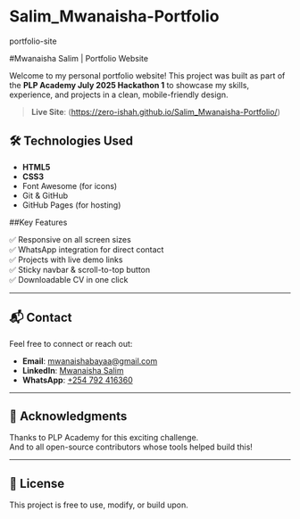 # Salim_Mwanaisha-Portfolio

portfolio-site

#Mwanaisha Salim | Portfolio Website

Welcome to my personal portfolio website! This project was built as part of the **PLP Academy July 2025 Hackathon 1** to showcase my skills, experience, and projects in a clean, mobile-friendly design.

> **Live Site**: (https://zero-ishah.github.io/Salim_Mwanaisha-Portfolio/)

## 🛠 Technologies Used

- **HTML5**
- **CSS3**
- Font Awesome (for icons)
- Git & GitHub
- GitHub Pages (for hosting)



##Key Features

✅ Responsive on all screen sizes  
✅ WhatsApp integration for direct contact  
✅ Projects with live demo links  
✅ Sticky navbar & scroll-to-top button  
✅ Downloadable CV in one click

---

## 📬 Contact

Feel free to connect or reach out:

- **Email**: mwanaishabayaa@gmail.com
- **LinkedIn**: [Mwanaisha Salim](https://www.linkedin.com/in/mwanaisha-salim-32b270285/)
- **WhatsApp**: [+254 792 416360](https://wa.me/254792416360)

---

## 🙌 Acknowledgments

Thanks to PLP Academy for this exciting challenge.  
And to all open-source contributors whose tools helped build this!

---

## 📌 License

This project is free to use, modify, or build upon.
